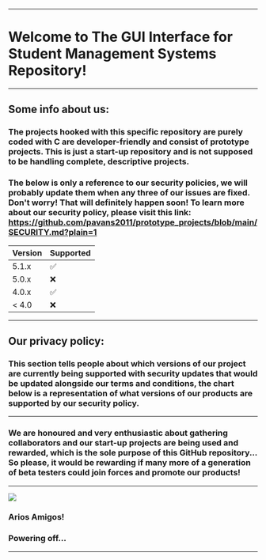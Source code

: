 
***

# Welcome to The GUI Interface for Student Management Systems Repository!

***

## Some info about us:

### The projects hooked with this specific repository are purely coded with C are developer-friendly and consist of prototype projects. This is just a start-up repository and is not supposed to be handling complete, descriptive projects.

### The below is only a reference to our security policies, we will probably update them when any three of our issues are fixed. Don't worry! That will definitely happen soon! To learn more about our security policy, please visit this link: https://github.com/pavans2011/prototype_projects/blob/main/SECURITY.md?plain=1

| Version | Supported          |
| ------- | ------------------ |
| 5.1.x   | :white_check_mark: |
| 5.0.x   | :x:                |
| 4.0.x   | :white_check_mark: |
| < 4.0   | :x:                |

***

## Our privacy policy: 

### This section tells people about which versions of our project are currently being supported with security updates that would be updated alongside our terms and conditions, the chart below is a representation of what versions of our products are supported by our security policy.

***


### We are honoured and very enthusiastic about gathering collaborators and our start-up projects are being used and rewarded, which is the sole purpose of this GitHub repository... So please, it would be rewarding if many more of a generation of beta testers could join forces and promote our products!


***
 
![](https://media.istockphoto.com/id/1597475039/photo/abstract-colorful-glass-background.jpg?b=1&s=612x612&w=0&k=20&c=2v0jth_-61MZhZlt8EECpe5FLAZRhQxYRbXsc6VQuRo=)

### Arios Amigos!
### Powering off...

***

